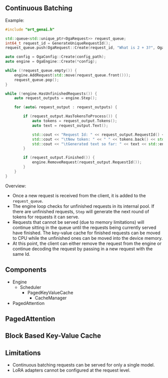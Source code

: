 ## Continuous Batching

Example:

```cpp
#include "ort_genai.h"

std::queue<std::unique_ptr<OgaRequest>> request_queue;
int64_t request_id = GenerateUniqueRequestId();
request_queue.push(OgaRequest::Create(request_id, "What is 2 + 3?", OgaGeneratorParams::Create(...)))

auto config = OgaConfig::Create(config_path);
auto engine = OgaEngine::Create(*config);

while (!request_queue.empty()) {
    engine.AddRequest(std::move(request_queue.front()));
    request_queue.pop();
}

while (!engine.HasUnfinishedRequests()) {
    auto request_outputs = engine.Step();

    for (auto& request_output : request_outputs) {

        if (request_output.HasTokensToProcess()) {
            auto tokens = request_output.Tokens();
            auto text = request_output.Text();

            std::cout << "Request Id: " << request_output.RequestId() << std::endl;
            std::cout << "\tNew token: " << " " << tokens.back() << std::endl;
            std::cout << "\tGenerated text so far: " << text << std::endl;
        }

        if (request_output.Finished()) {
            engine.RemoveRequest(request_output.RequestId());
        }
    }
}
```

Overview:

- Once a new request is received from the client, it is added to the `request_queue`.
- The engine loop checks for unfinished requests in its internal pool. If there are unfinished requests, `Step` will generate the next round of tokens for requests it can serve.
- Requests that cannot be served (due to memory limitations) will continue sitting in the queue until the requests being currently served have finished. The key-value cache for finished requests can be moved to CPU while the unfinished ones can be moved into the device memory.
- At this point, the client can either remove the request from the engine or continue decoding the request by passing in a new request with the same Id.

## Components

- Engine
    - Scheduler
        - PagedKeyValueCache
            - CacheManager
- PagedAttention

## PagedAttention


## Block Based Key-Value Cache


## Limitations

- Continuous batching requests can be served for only a single model.
- LoRA adapters cannot be configured at the request level.

